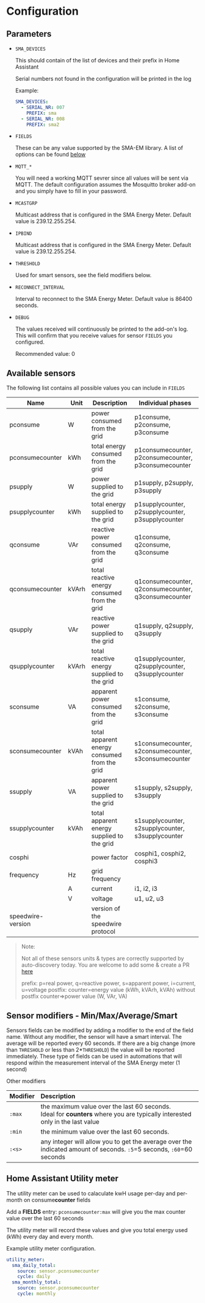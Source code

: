 # Configuration

## Parameters

- `SMA_DEVICES`

  This should contain of the list of devices and their prefix in Home Assistant

  Serial numbers not found in the configuration will be printed in the log

  Example:

  ```yaml
  SMA_DEVICES:
    - SERIAL_NR: 007
      PREFIX: sma
    - SERIAL_NR: 008
      PREFIX: sma2
  ```

- `FIELDS`

  These can be any value supported by the SMA-EM library. A list of options can be found
  [below](*available-sensors)

- `MQTT_*`

  You will need a working MQTT sevrer since all values will be sent via MQTT.
  The default configuration assumes the Mosquitto broker add-on and you simply have to
  fill in your password.

- `MCASTGRP`

  Multicast address that is configured in the SMA Energy Meter. Default value is 239.12.255.254.

- `IPBIND`

  Multicast address that is configured in the SMA Energy Meter. Default value is 239.12.255.254.

- `THRESHOLD`

  Used for smart sensors, see the field modifiers below.

- `RECONNECT_INTERVAL`

  Interval to reconnect to the SMA Energy Meter. Default value is 86400 seconds.

- `DEBUG`

  The values received will continuously be printed to the add-on's log. This will confirm
  that you receive values for sensor `FIELDS` you configured.

  Recommended value: 0

## Available sensors

The following list contains all possible values you can include in `FIELDS`

| Name              | Unit  | Description                                  | Individual phases                                    |
|-------------------|-------|----------------------------------------------|------------------------------------------------------|
| pconsume          | W     | power consumed from the grid                 | p1consume, p2consume, p3consume                      |
| pconsumecounter   | kWh   | total energy consumed from the grid          | p1consumecounter, p2consumecounter, p3consumecounter |
| psupply           | W     | power supplied to the grid                   | p1supply, p2supply, p3supply                         |
| psupplycounter    | kWh   | total energy supplied to the grid            | p1supplycounter, p2supplycounter, p3supplycounter    |
| qconsume          | VAr   | reactive power consumed from the grid        | q1consume, q2consume, q3consume                      |
| qconsumecounter   | kVArh | total reactive energy consumed from the grid | q1consumecounter, q2consumecounter, q3consumecounter |
| qsupply           | VAr   | reactive power supplied to the grid          | q1supply, q2supply, q3supply                         |
| qsupplycounter    | kVArh | total reactive energy supplied to the grid   | q1supplycounter, q2supplycounter, q3supplycounter    |
| sconsume          | VA    | apparent power consumed from the grid        | s1consume, s2consume, s3consume                      |
| sconsumecounter   | kVAh  | total apparent energy consumed from the grid | s1consumecounter, s2consumecounter, s3consumecounter |
| ssupply           | VA    | apparent power supplied to the grid          | s1supply, s2supply, s3supply                         |
| ssupplycounter    | kVAh  | total apparent energy supplied to the grid   | s1supplycounter, s2supplycounter, s3supplycounter    |
| cosphi            |       | power factor                                 | cosphi1, cosphi2, cosphi3                            |
| frequency         | Hz    | grid frequency                               |                                                      |
|                   | A     | current                                      | i1, i2, i3                                           |
|                   | V     | voltage                                      | u1, u2, u3                                           |
| speedwire-version |       | version of the speedwire protocol            |                                                      |

> Note:
>
> Not all of these sensors units & types are correctly supported by auto-discovery
> today. You are welcome to add some & create a PR [here](https://github.com/kellerza/hassio-sma-em/blob/main/sma-em/sensors.py#L21)
>
> prefix: p=real power, q=reactive power, s=apparent power, i=current, u=voltage
> postfix: counter=energy value (kWh, kVArh, kVAh)
> without postfix counter=>power value (W, VAr, VA)

## Sensor modifiers - Min/Max/Average/Smart

Sensors fields can be modified by adding a modifier to the end of the field name.
Without any modifier, the sensor will have a smart interval.
The average will be reported every 60 seconds.
If there are a big change (more than `THRESHOLD` or less than 2\*`THRESHOLD`) the value
will be reported immediately.
These type of fields can be used in automations that will respond within the measurement
interval of the SMA Energy meter (1 second)

Other modifiers

| Modifier | Description                                                                                                                        |
|----------|:-----------------------------------------------------------------------------------------------------------------------------------|
| `:max`   | the maximum value over the last 60 seconds. <br/> Ideal for **counters** where you are typically interested only in the last value |
| `:min`   | the minimum value over the last 60 seconds.                                                                                        |
| `:<s>`   | any integer will allow you to get the average over the indicated amount of seconds. `:5`=5 seconds, `:60`=60 seconds               |

## Home Assistant Utility meter

The utility meter can be used to calaculate kwH usage per-day and per-month on
consume**counter** fields

Add a **FIELDS** entry: `pconsumecounter:max` will give you the max counter value over
the last 60 seconds

The utility meter will record these values and give you total energy used (kWh) every
day and every month.

Example utility meter configuration.

```yaml
utility_meter:
  sma_daily_total:
    source: sensor.pconsumecounter
    cycle: daily
  sma_monthly_total:
    source: sensor.pconsumecounter
    cycle: monthly
```
